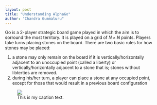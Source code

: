 ```yaml
---
layout: post
title: "Understanding AlphaGo"
author: "Chandra Gummaluru"
---
```


Go is a 2-player strategic board game played in which the aim is to sorround the most territory. It is played on a grid of $N \times N$ points. Players take turns placing stones on the board. There are two basic rules for how stones may be placed:

1. a stone may only remain on the board if it is vertically/horizontally adjacent to an unoccupied point (called a liberty) or vertically/horizontally adjacent to a stone that is; stones without libterties are removed.
2. during his/her turn, a player can place a stone at any occupied point, except for those that would result in a previous board configuration

<figure>
  <img src="https://upload.wikimedia.org/wikipedia/commons/6/6e/Go_capturing.png"/>
  <figcaption>This is my caption text.</figcaption>
</figure>
